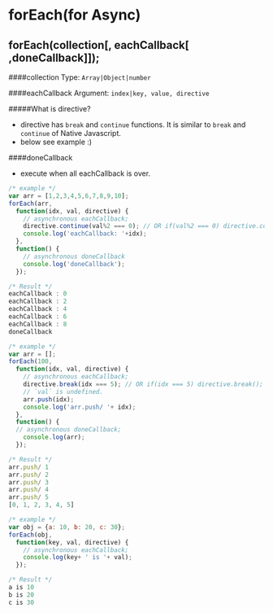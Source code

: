 # forEach(for Async)

forEach(collection[, eachCallback[ ,doneCallback]]);
---
####collection
Type: `Array|Object|number`

####eachCallback
Argument: `index|key, value, directive` 

#####What is directive?
- directive has `break` and `continue` functions. It is similar to `break` and` continue` of Native Javascript.
- below see example :)

####doneCallback
- execute when all eachCallback is over.
```js
/* example */
var arr = [1,2,3,4,5,6,7,8,9,10];
forEach(arr, 
  function(idx, val, directive) {
    // asynchronous eachCallback;
    directive.continue(val%2 === 0); // OR if(val%2 === 0) directive.contine();
    console.log('eachCallback: '+idx);
  },
  function() {
    // asynchronous doneCallback
    console.log('doneCallback');
  });

/* Result */
eachCallback : 0
eachCallback : 2
eachCallback : 4
eachCallback : 6
eachCallback : 8
doneCallback
```
```javascript
/* example */
var arr = [];
forEach(100, 
  function(idx, val, directive) {
    // asynchronous eachCallback;
    directive.break(idx === 5); // OR if(idx === 5) directive.break();
    // `val` is undefined.
    arr.push(idx);
    console.log('arr.push/ '+ idx);
  },
  function() {
  // asynchronous doneCallback;
    console.log(arr);
  });

/* Result */
arr.push/ 1
arr.push/ 2
arr.push/ 3
arr.push/ 4
arr.push/ 5
[0, 1, 2, 3, 4, 5]
```
```js
/* example */
var obj = {a: 10, b: 20, c: 30};
forEach(obj, 
  function(key, val, directive) {
    // asynchronous eachCallback;
    console.log(key+ ' is '+ val);
  });

/* Result */
a is 10
b is 20
c is 30
```

